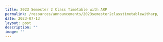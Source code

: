```yaml
---
title: 2023 Semester 2 Class Timetable with ARP
permalink: /resources/announcements/2023semester2classtimetablewitharp/
date: 2023-07-13
layout: post
description: ""
image: ""
---
```

